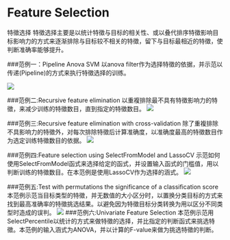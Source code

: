 # Feature Selection

特徵选择
特徵选择主要是以统计特徵与目标的相关性、或以叠代排序特徵影响目标影响力的方式来逐渐排除与目标较不相关的特徵，留下与目标最相近的特徵，使判断准确率能够提升。

###范例一：Pipeline Anova SVM
以anova filter作为选择特徵的依据，并示范以传递(Pipeline)的方式来执行特徵选择的训练。

![](images/EX1.png)

###范例二:Recursive feature elimination
以重複排除最不具有特徵影响力的特徵，来减少训练的特徵数目，直到指定的特徵数目。
![](images/EX2.png)

###范例三:Recursive feature elimination with cross-validation
除了重複排除不具影响力的特徵外，对每次排除特徵后计算准确度，以准确度最高的特徵数目作为选定训练特徵数目的依据。
![](images/EX3.png)

###范例四:Feature selection using SelectFromModel and LassoCV
示范如何使用SelectFromModel函式来选择给定的函式，并设置输入函式的门槛值，用以判断训练的特徵数目。在本范例是使用LassoCV作为选择的涵式。
![](images/EX4.png)

###范例五:Test with permutations the significance of a classification score
本范例示范当目标类型的特徵，并无数值的大小区分时，以置换分类目标的方式来找到最高准确率的特徵挑选结果。以避免因为特徵目标分类转换为用以区分不同类型时造成的误判。
![](images/EX5.png)
###范例六:Univariate Feature Selection
本范例示范用SelectPercentile以统计的方式来做特徵的选择，并比指定的判断函式来挑选特徵。本范例的输入涵式为ANOVA，并以计算的F-value来做为挑选特徵的判断。
